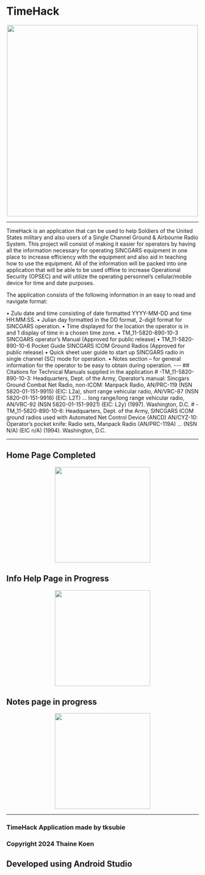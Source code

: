 # TimeHack

<p align="center"><img src="https://github.com/tksubie/TimeHack_Application/assets/116237117/f4c68f73-b84d-4349-bd20-6d14a79bbf4b" width="500"/>

---
<p> TimeHack is an application that can be used to help Soldiers of the United States military and also users of a Single Channel Ground & Airbourne Radio System. This project will consist of making it easier for operators by having all the information necessary for operating SINCGARS equipment in one place to increase efficiency with the equipment and also aid in teaching how to use the equipment. All of the information will be packed into one application that will be able to be used offline to increase Operational Security (OPSEC) and will utilize the operating personnel’s cellular/mobile device for time and date purposes. </p>

 <p> The application consists of the following information in an easy to read and navigate format: </p>
 •	Zulu date and time consisting of date formatted YYYY-MM-DD and time HH:MM:SS.
 •	Julian day formatted in the DD format, 2-digit format for SINCGARS operation.
 •	Time displayed for the location the operator is in and 1 display of time in a chosen time zone.
 •	TM_11-5820-890-10-3 SINCGARS operator’s Manual (Approved for public release)
 •	TM_11-5820-890-10-6 Pocket Guide SINCGARS ICOM Ground Radios (Approved for public release)
 •	Quick sheet user guide to start up SINCGARS radio in single channel (SC) mode for operation.
 •	Notes section – for general information for the operator to be easy to obtain during operation.
---
## Citations for Technical Manuals supplied in the application
# -TM_11-5820-890-10-3:
Headquarters, Dept. of the Army, Operator’s manual: Sincgars Ground Combat Net Radio, non-ICOM: Manpack Radio, AN/PRC-119 (NSN 5820-01-151-9915) (EIC: L2a), short range vehicular radio, AN/VRC-87 (NSN 5820-01-151-9916) (EIC: L2T) ... long range/long range vehicular radio, AN/VRC-92 (NSN 5820-01-151-9921) (EIC: L2y) (1997). Washington, D.C.
# -TM_11-5820-890-10-6:
Headquarters, Dept. of the Army, SINCGARS ICOM ground radios used with Automated Net Control Device (ANCD) AN/CYZ-10: Operator’s pocket knife: Radio sets, Manpack Radio (AN/PRC-119A) ... (NSN N/A) (EIC n/A) (1994). Washington, D.C. 

---
## Home Page Completed

<p align="center"><img src="https://github.com/tksubie/TimeHack_Application/assets/116237117/d2705493-31be-43fb-a0eb-8a7064065b9d" width="250"/>

## Info Help Page in Progress

<p align="center"><img src="https://github.com/tksubie/TimeHack_Application/assets/116237117/8d685561-dd5f-4e48-a14b-dd6915358e1a"  width="250"/>

## Notes page in progress

<p align="center"><img src="https://github.com/tksubie/TimeHack_Application/assets/116237117/fe456373-9002-4471-b657-a11e3b9aed92" width="250"/>


---
### TimeHack Application made by tksubie
### Copyright 2024 Thaine Koen
##  Developed using Android Studio


